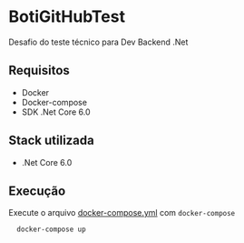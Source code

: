 
# BotiGitHubTest

Desafio do teste técnico para Dev Backend .Net


## Requisitos

- Docker
- Docker-compose
- SDK .Net Core 6.0


## Stack utilizada

- .Net Core 6.0



## Execução

Execute o arquivo [docker-compose.yml](https://github.com/cintyahx/GithubTopsters/blob/main/docker-compose.yml) com `docker-compose`

```bash
  docker-compose up
```
    
